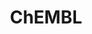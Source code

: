 ---
bigquery: https://console.cloud.google.com/bigquery?p=patents-public-data&d=ebi_chembl&page=dataset
citation: '"The ChEMBL database in 2017." Anna Gaulton, Anne Hersey, Michał Nowotka,
  A Patrícia Bento, Jon Chambers, David Mendez, Prudence Mutowo, Francis Atkinson,
  Louisa J Bellis, Elena Cibrián-Uhalte, Mark Davies, Nathan Dedman, Anneli Karlsson,
  María Paula Magariños, John P Overington, George Papadatos, Ines Smit, Andrew R
  Leach Nucleic acids Research (2017) 45 (Database Issue), D945-D954'
contributors: European Bioinformatics Institute
cost: None
description: ChEMBL Data is a manually curated database of small molecules used in
  drug discovery, including information about existing patented drugs.
documentation: 'schema: https://www.ebi.ac.uk/chembl/db_schema


  '
last_edit: Mon, 04 Apr 2022 19:07:30 GMT
location: https://console.cloud.google.com/marketplace/product/google_patents_public_datasets/chembl
maintained_by: EMBL-EBI, an outstation of European Molecular Biology Laboratory
related_publications: '

  ChEMBL: towards direct deposition of bioassay data.


  Mendez D, Gaulton A, Bento AP, Chambers J, De Veij M, Félix E, Magariños MP, Mosquera
  JF, Mutowo P, Nowotka M, Gordillo-Marañón M, Hunter F, Junco L, Mugumbate G, Rodriguez-Lopez
  M, Atkinson F, Bosc N, Radoux CJ, Segura-Cabrera A, Hersey A, Leach AR.


  — Nucleic Acids Res. 2019; 47(D1):D930-D940. doi: 10.1093/nar/gky1075

  '
schema_fields: '[''heavy_atoms'', ''volume'', ''std_act_id'', ''standard_units'',
  ''molecular_species'', ''targcomp_id'', ''domain_name'', ''major_class'', ''withdrawn_year'',
  ''protein_class_desc'', ''compound_key'', ''mechanism_comment'', ''biocomp_id'',
  ''indref_id'', ''result_flag'', ''definition'', ''hbd_lipinski'', ''ingredient'',
  ''value'', ''sei'', ''warning_year'', ''db_source'', ''warning_type'', ''molfile'',
  ''idx'', ''applicant_full_name'', ''lle'', ''inorganic_flag'', ''downgraded'', ''prod_pat_id'',
  ''submission_date'', ''acd_most_bpka'', ''drugind_id'', ''assay_class_id'', ''ref_id'',
  ''sequence_md5sum'', ''cell_source_tissue'', ''hrac_class_id'', ''target_type'',
  ''ro3_pass'', ''last_page'', ''aspect'', ''db_version'', ''bto_id'', ''annotation'',
  ''mol_frac_id'', ''normal_range_max'', ''site_id'', ''year'', ''alogp'', ''assay_source'',
  ''who_name'', ''smid'', ''src_compound_id'', ''molregno'', ''isoform'', ''hba_lipinski'',
  ''l3'', ''drug_record_id'', ''ridx'', ''go_id'', ''actsm_id'', ''full_mwt'', ''research_stem'',
  ''assay_desc'', ''hrac_code'', ''comp_class_id'', ''site_residues'', ''level3'',
  ''warning_class'', ''frac_code'', ''stem_class'', ''target_mapping'', ''black_box_warning'',
  ''strength'', ''metref_id'', ''predbind_id'', ''mutation'', ''clo_id'', ''smarts'',
  ''ddd_comment'', ''mol_irac_id'', ''publication_number'', ''usan_stem_definition'',
  ''efo_term'', ''standard_relation'', ''mc_target_accession'', ''canonical_smiles'',
  ''domain_description'', ''title'', ''qudt_units'', ''comments'', ''structure_type'',
  ''l7'', ''prodrug'', ''standard_inchi'', ''product_id'', ''log_id'', ''mc_target_type'',
  ''parent_go_id'', ''innovator_company'', ''delist_flag'', ''warning_country'', ''assay_tax_id'',
  ''description'', ''usan_stem'', ''last_active'', ''mesh_heading'', ''comp_go_id'',
  ''molecular_mechanism'', ''res_stem_id'', ''domain_type'', ''organism'', ''relationship_desc'',
  ''hbd'', ''met_conversion'', ''prediction_method'', ''chembl_id'', ''parameter_type'',
  ''entity_id'', ''relation'', ''aromatic_rings'', ''record_id'', ''enzyme_tid'',
  ''max_phase'', ''met_comment'', ''standard_text_value'', ''src_description'', ''doc_id'',
  ''text_value'', ''version'', ''warning_id'', ''efo_id'', ''standard_inchi_key'',
  ''compound_name'', ''curation_comment'', ''withdrawn_class'', ''mw_freebase'', ''compd_id'',
  ''tbl'', ''species_group_flag'', ''l8'', ''relationship'', ''protein_class_synonym'',
  ''action_type'', ''cell_description'', ''mechanism_of_action'', ''who_extra'', ''patent_use_code'',
  ''rgid'', ''drug_product_flag'', ''pubmed_id'', ''substrate_record_id'', ''source'',
  ''assay_type'', ''bao_format'', ''aidx'', ''stat'', ''acd_logp'', ''ap_id'', ''compsyn_id'',
  ''assay_cell_type'', ''tid_fixed'', ''job_id'', ''therapeutic_flag'', ''first_in_class'',
  ''indication_class'', ''creation_date'', ''published_units'', ''level5'', ''dosed_ingredient'',
  ''ddd_id'', ''class_type'', ''hba'', ''source_domain_id'', ''standard_value'', ''abstract'',
  ''units'', ''level2_description'', ''withdrawn_flag'', ''ddd_admr'', ''sitecomp_id'',
  ''assay_param_id'', ''published_relation'', ''cx_most_apka'', ''standard_flag'',
  ''nda_type'', ''cell_name'', ''doi'', ''published_type'', ''max_phase_for_ind'',
  ''domain_id'', ''targrel_id'', ''oral'', ''tissue_id'', ''published_value'', ''mc_tax_id'',
  ''ref_type'', ''ref_url'', ''country'', ''mc_target_name'', ''start_position'',
  ''parameter_value'', ''component_type'', ''authors'', ''normal_range_min'', ''cell_ontology_id'',
  ''issue'', ''related_tid'', ''availability_type'', ''irac_class_id'', ''parent_molregno'',
  ''metabolite_record_id'', ''entity_type'', ''bao_endpoint'', ''helm_notation'',
  ''assay_test_type'', ''patent_expire_date'', ''formulation_id'', ''num_ro5_violations'',
  ''level1_description'', ''usan_year'', ''assay_organism'', ''l6'', ''caloha_id'',
  ''src_assay_id'', ''cell_source_organism'', ''mol_hrac_id'', ''cell_source_tax_id'',
  ''enzyme_name'', ''orig_description'', ''previous_company'', ''accession'', ''pathway_key'',
  ''l1'', ''cx_logp'', ''updated_by'', ''withdrawn_country'', ''site_name'', ''l5'',
  ''curated_by'', ''mesh_id'', ''patent_id'', ''path'', ''qed_weighted'', ''frac_class_id'',
  ''type'', ''potential_duplicate'', ''bao_id'', ''trade_name'', ''bei'', ''withdrawn_reason'',
  ''updated_on'', ''dosage_form'', ''end_position'', ''protein_class_id'', ''parenteral'',
  ''parent_type'', ''usan_stem_id'', ''polymer_flag'', ''cidx'', ''le'', ''met_id'',
  ''target_desc'', ''pathway_id'', ''as_id'', ''chebi_par_id'', ''psa'', ''sequence'',
  ''ad_type'', ''ass_cls_map_id'', ''homologue'', ''mecref_id'', ''route'', ''atc_code'',
  ''cl_lincs_id'', ''chirality'', ''molsyn_id'', ''confidence'', ''ddd_units'', ''num_alerts'',
  ''active_ingredient'', ''doc_type'', ''tid'', ''assay_id'', ''natural_product'',
  ''component_id'', ''short_name'', ''alert_set_id'', ''uberon_id'', ''set_name'',
  ''priority'', ''syn_type'', ''pref_name'', ''topical'', ''src_short_name'', ''mol_atc_id'',
  ''variant_id'', ''binding_site_comment'', ''irac_code'', ''synonyms'', ''parent_id'',
  ''assay_tissue'', ''toid'', ''standard_type'', ''protclasssyn_id'', ''tax_id'',
  ''first_approval'', ''disease_efficacy'', ''pchembl_value'', ''uo_units'', ''name'',
  ''acd_logd'', ''label'', ''standard_upper_value'', ''drug_substance_flag'', ''acd_most_apka'',
  ''selectivity_comment'', ''level3_description'', ''alert_name'', ''rtb'', ''patent_no'',
  ''cellosaurus_id'', ''direct_interaction'', ''confidence_score'', ''assay_category'',
  ''cell_id'', ''level2'', ''upper_value'', ''first_page'', ''approval_date'', ''mw_monoisotopic'',
  ''num_lipinski_ro5_violations'', ''mec_id'', ''l2'', ''cx_most_bpka'', ''level4'',
  ''data_validity_comment'', ''activity_id'', ''src_id'', ''class_level'', ''activity_comment'',
  ''stem'', ''assay_subcellular_fraction'', ''journal'', ''component_synonym'', ''alert_id'',
  ''warning_description'', ''status'', ''l4'', ''co_stem_id'', ''oc_id'', ''level1'',
  ''relationship_type'', ''full_molformula'', ''company'', ''assay_strain'', ''activity_count'',
  ''ddd_value'', ''warnref_id'', ''molecule_type'', ''subgroup'', ''active_molregno'',
  ''level4_description'', ''cpd_str_alert_id'', ''mc_organism'', ''usan_substem'',
  ''cx_logd'']'
shortname: chembl
tags:
- biotechnology
- health
- chemical
- bioinformatics
- medical
terms_of_use: CC BY-SA 3.0
title: ChEMBL
uuid: e232a192-965c-4ec9-904c-155b6dfe56c5
---